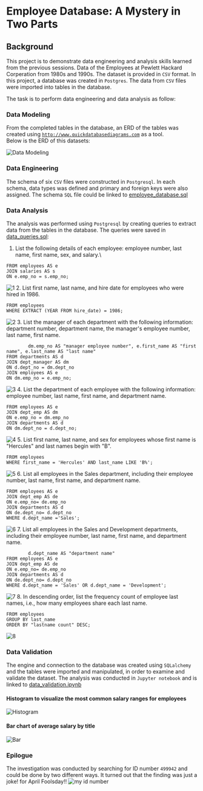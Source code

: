 # Employee Database: A Mystery in Two Parts

## Background
This project is to demonstrate data engineering and analysis skills learned from the previous sessions. Data of the Employees at Pewlett Hackard Corperation from 1980s and 1990s. The dataset is provided in `CSV` format. In this project, a database was created in `Postgres`. The data from `CSV` files were imported into tables in the database. 

The task is to perform data engineering and data analysis as follow:
### Data Modeling
From the completed tables in the database, an ERD of the tables was created using [`http://www.quickdatabasediagrams.com`](https://www.quickdatabasediagrams.com) as a tool. \
Below is the ERD of this datasets:

![Data Modeling](EmployeeSQL/Output/Figures/Employee_database_modeling.png)

### Data Engineering
The schema of six `CSV` files were constructed in `Postgresql`. In each schema, data types was defined and primary and foreign keys were also assigned. The schema `SQL` file could be linked to [employee_database.sql](https://github.com/KeSavanh/sql-challenge/blob/main/EmployeeSQL/employee_database.sql)
### Data Analysis
The analysis was performed using `Postgresql` by creating queries to extract data from the tables in the database. The queries were saved in [data_queries.sql](https://github.com/KeSavanh/sql-challenge/blob/main/EmployeeSQL/data_queries.sql):
1. List the following details of each employee: employee number, last name, first name, sex, and salary.\
```SELECT e.emp_no AS "employee number", e.last_name AS "last name", e.first_name AS "first name", e.sex, s.salary
FROM employees AS e
JOIN salaries AS s
ON e.emp_no = s.emp_no;

```

![1](EmployeeSQL/Output/Figures/1.png)
2. List first name, last name, and hire date for employees who were hired in 1986.
```SELECT first_name AS "first name", last_name AS "last name", hire_date AS "hired date"
FROM employees
WHERE EXTRACT (YEAR FROM hire_date) = 1986;

```
![2](EmployeeSQL/Output/Figures/2.png)
3. List the manager of each department with the following information: department number, department name, the manager's employee number, last name, first name.
```SELECT d.dept_no AS "department number", d.dept_name AS "department name", 
		dm.emp_no AS "manager employee number", e.first_name AS "first name", e.last_name AS "last name"
FROM departments AS d
JOIN dept_manager AS dm
ON d.dept_no = dm.dept_no
JOIN employees AS e
ON dm.emp_no = e.emp_no;

```
![3](EmployeeSQL/Output/Figures/3.png)
4. List the department of each employee with the following information: employee number, last name, first name, and department name.
```SELECT e.first_name AS "first name", e.last_name AS "last name", d.dept_name AS "department name"
FROM employees AS e
JOIN dept_emp AS dm
ON e.emp_no = dm.emp_no
JOIN departments AS d
ON dm.dept_no = d.dept_no;

```
![4](EmployeeSQL/Output/Figures/4.png)
5. List first name, last name, and sex for employees whose first name is "Hercules" and last names begin with "B".
```SELECT first_name AS "first name", last_name AS "last name", sex
FROM employees
WHERE first_name = 'Hercules' AND last_name LIKE 'B%';

```
![5](EmployeeSQL/Output/Figures/5.png)
6. List all employees in the Sales department, including their employee number, last name, first name, and department name.
```SELECT e.first_name AS "first name", e.last_name AS "last name", d.dept_name AS "department name"
FROM employees AS e
JOIN dept_emp AS de
ON e.emp_no= de.emp_no
JOIN departments AS d
ON de.dept_no= d.dept_no
WHERE d.dept_name ='Sales';

```
![6](EmployeeSQL/Output/Figures/6.png)
7. List all employees in the Sales and Development departments, including their employee number, last name, first name, and department name.
```SELECT e.emp_no AS "employee number", e.first_name AS "first name", e.last_name AS "last name",
 		d.dept_name AS "department name"
FROM employees AS e
JOIN dept_emp AS de
ON e.emp_no= de.emp_no
JOIN departments AS d
ON de.dept_no= d.dept_no
WHERE d.dept_name = 'Sales' OR d.dept_name = 'Development';

```
![7](EmployeeSQL/Output/Figures/7.png)
8. In descending order, list the frequency count of employee last names, i.e., how many employees share each last name.
```SELECT last_name AS "last name", COUNT (last_name) AS "lastname count"
FROM employees
GROUP BY last_name
ORDER BY "lastname count" DESC;

```
![8](EmployeeSQL/Output/Figures/8.png)

### Data Validation
The engine and connection to the database was created using `SQLalchemy` and the tables were imported and manipulated, in order to examine and validate the dataset. The analysis was conducted in `Jupyter notebook` and is linked to [data_validation.ipynb](https://github.com/KeSavanh/sql-challenge/blob/main/EmployeeSQL/data_validation.ipynb)
#### Histogram to visualize the most common salary ranges for employees
![Histogram](EmployeeSQL/Output/Figures/salary_range.png)
#### Bar chart of average salary by title
![Bar](EmployeeSQL/Output/Figures/title_salary.png)
### Epilogue
The investigation was conducted by searching for ID number `499942` and could be done by two different ways. It turned out that the finding was just a joke! for April Foolsday!!
![my id number](EmployeeSQL/Output/Figures/Id_no_499942.png)
